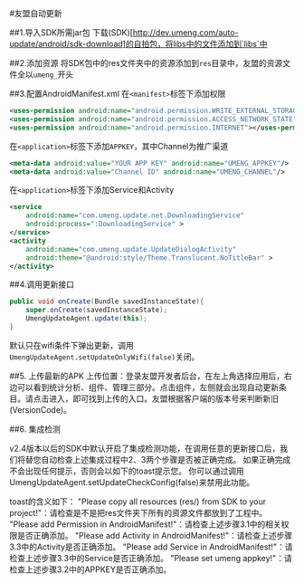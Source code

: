 #友盟自动更新

##1.导入SDK所需jar包
下载(SDK)[http://dev.umeng.com/auto-update/android/sdk-download]的自拍包，将libs中的文件添加到`libs`中

##2.添加资源
将SDK包中的res文件夹中的资源添加到`res`目录中，友盟的资源文件全以`umeng_`开头

##3.配置AndroidManifest.xml
在`<manifest>`标签下添加权限
```xml
<uses-permission android:name="android.permission.WRITE_EXTERNAL_STORAGE"></uses-permission>
<uses-permission android:name="android.permission.ACCESS_NETWORK_STATE"></uses-permission>
<uses-permission android:name="android.permission.INTERNET"></uses-permission>
```		
在`<application>`标签下添加`APPKEY`，其中Channel为推广渠道
```xml
<meta-data android:value="YOUR APP KEY" android:name="UMENG_APPKEY"/>
<meta-data android:value="Channel ID" android:name="UMENG_CHANNEL"/>
```
在`<application>`标签下添加Service和Activity
```xml
<service
    android:name="com.umeng.update.net.DownloadingService"
    android:process=":DownloadingService" >
</service>
<activity 
    android:name="com.umeng.update.UpdateDialogActivity"
    android:theme="@android:style/Theme.Translucent.NoTitleBar" >
</activity>
```
##4.调用更新接口
```java
public void onCreate(Bundle savedInstanceState){
	super.onCreate(savedInstanceState);
	UmengUpdateAgent.update(this);
}
```
默认只在wifi条件下弹出更新，调用`UmengUpdateAgent.setUpdateOnlyWifi(false)`关闭。

##5. 上传最新的APK
上传位置：登录友盟开发者后台，在左上角选择应用后，右边可以看到统计分析、组件、管理三部分。点击组件，左侧就会出现自动更新条目。请点击进入，即可找到上传的入口。友盟根据客户端的版本号来判断新旧(VersionCode)。

##6. 集成检测

v2.4版本以后的SDK中默认开启了集成检测功能，在调用任意的更新接口后，我们将替您自动检查上述集成过程中2、3两个步骤是否被正确完成。 如果正确完成不会出现任何提示，否则会以如下的toast提示您。
你可以通过调用UmengUpdateAgent.setUpdateCheckConfig(false)来禁用此功能。

toast的含义如下：
"Please copy all resources (res/) from SDK to your project!"：请检查是不是把res文件夹下所有的资源文件都放到了工程中。
"Please add Permission in AndroidManifest!"：请检查上述步骤3.1中的相关权限是否正确添加。
"Please add Activity in AndroidManifest!"：请检查上述步骤3.3中的Activity是否正确添加。
"Please add Service in AndroidManifest!"：请检查上述步骤3.3中的Service是否正确添加。
"Please set umeng appkey!"：请检查上述步骤3.2中的APPKEY是否正确添加。